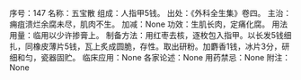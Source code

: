 序号：147
名称：五宝散
组成：人指甲5钱。
出处：《外科全生集》卷四。
主治：痈疽溃烂余腐未尽，肌肉不生。
加减：None
功效：生肌长肉，定痛化腐。
用法用量：临用以少许掺膏上。
制备方法：用红枣去核，逐枚包入指甲。以长发5钱细扎，同橡皮薄片5钱，瓦上炙成圆脆，存性。取出研粉。加麝香1钱，冰片3分，研细和匀，瓷器固贮。
临床应用：None
各家论述：None
用药禁忌：None
附注：None
